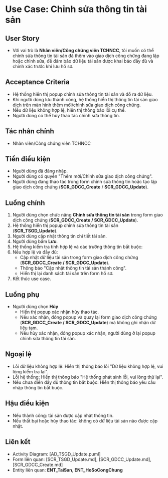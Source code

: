 # Use Case: Chỉnh sửa thông tin tài sản

## User Story
- Với vai trò là **Nhân viên/Công chứng viên TCHNCC**, tôi muốn có thể chỉnh sửa thông tin tài sản đã thêm vào giao dịch công chứng đang lập hoặc chỉnh sửa, để đảm bảo dữ liệu tài sản được khai báo đầy đủ và chính xác trước khi lưu hồ sơ.

## Acceptance Criteria
- Hệ thống hiển thị popup chỉnh sửa thông tin tài sản và đổ ra dữ liệu.  
- Khi người dùng lưu thành công, hệ thống hiển thị thông tin tài sản giao dịch trên màn hình thêm mới/chỉnh sửa giao dịch công chứng.  
- Nếu dữ liệu không hợp lệ, hiển thị thông báo lỗi cụ thể.  
- Người dùng có thể hủy thao tác chỉnh sửa thông tin.

## Tác nhân chính
- Nhân viên/Công chứng viên TCHNCC

## Tiền điều kiện
- Người dùng đã đăng nhập.  
- Người dùng có quyền "Thêm mới/Chỉnh sửa giao dịch công chứng".  
- Người dùng đang thao tác trong form chỉnh sửa thông tin hoặc tạo lập giao dịch công chứng (**SCR_GDCC_Create** / **SCR_GDCC_Update**).  

## Luồng chính
1. Người dùng chọn chức năng **Chỉnh sửa thông tin tài sản** trong form giao dịch công chứng (**SCR_GDCC_Create / SCR_GDCC_Update**).  
2. Hệ thống hiển thị popup chỉnh sửa thông tin tài sản (**SCR_TSGD_Update**).  
3. Người dùng cập nhật thông tin chi tiết tài sản.  
4. Người dùng bấm **Lưu**.  
5. Hệ thống kiểm tra tính hợp lệ và các trường thông tin bắt buộc:
6. Nếu hợp lệ và đầy đủ:  
     - Cập nhật dữ liệu tài sản trong form giao dịch công chứng (**SCR_GDCC_Create / SCR_GDCC_Update**).  
     - Thông báo "Cập nhật thông tin tài sản thành công".  
     - Hiển thị lại danh sách tài sản trên form hồ sơ.  
7. Kết thúc use case.  

## Luồng phụ
- Người dùng chọn **Hủy**  
  - Hiển thị popup xác nhận hủy thao tác.  
  - Nếu xác nhận, đóng popup và quay lại form giao dịch công chứng (**SCR_GDCC_Create / SCR_GDCC_Update**) mà không ghi nhận dữ liệu tạm.  
  - Nếu hủy xác nhận, đóng popup xác nhận, người dùng ở lại popup chỉnh sửa thông tin tài sản.  

## Ngoại lệ
- Lỗi dữ liệu không hợp lệ: Hiển thị thông báo lỗi "Dữ liệu không hợp lệ, vui lòng kiểm tra lại".  
- Lỗi hệ thống: Hiển thị thông báo "Hệ thống phát sinh lỗi, vui lòng thử lại".  
- Nếu chưa điền đầy đủ thông tin bắt buộc: Hiển thị thông báo yêu cầu nhập thông tin bắt buộc. 

## Hậu điều kiện
- Nếu thành công: tài sản được cập nhật thông tin.  
- Nếu thất bại hoặc hủy thao tác: không có dữ liệu tài sản nào được cập nhật.  

## Liên kết
- Activity Diagram: [AD_TSGD_Update.puml]  
- Form liên quan: [SCR_TSGD_Update.md], [SCR_GDCC_Update.md], [SCR_GDCC_Create.md] 
- Entity liên quan: **ENT_TaiSan**, **ENT_HoSoCongChung**
